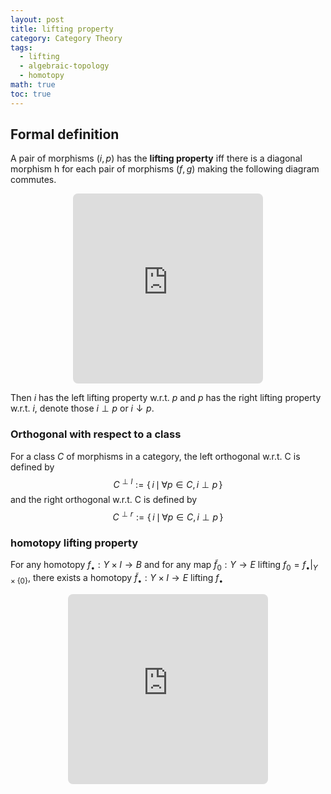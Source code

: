 ```yaml
---
layout: post
title: lifting property
category: Category Theory
tags:
  - lifting
  - algebraic-topology
  - homotopy
math: true
toc: true
---
```

## Formal definition
A pair of morphisms ${ (i,p) }$ has the **lifting property** iff there is a diagonal morphism h for each pair of morphisms ${ (f,g) }$ making the following diagram commutes.

<p align="middle"><iframe class="quiver-embed" src="https://q.uiver.app/#q=WzAsNCxbMCwwLCJBIl0sWzEsMSwiWSJdLFsxLDAsIlgiXSxbMCwxLCJCIl0sWzIsMSwicCJdLFswLDMsImkiLDJdLFswLDIsImYiXSxbMywxLCJnIiwyXSxbMywyLCJoIiwxLHsic3R5bGUiOnsiYm9keSI6eyJuYW1lIjoiZGFzaGVkIn19fV1d&embed" width="304" height="304" style="border-radius: 8px; border: none;"></iframe></p>

Then ${ i }$ has the left lifting property w.r.t. ${ p }$ and ${ p }$ has the right lifting property w.r.t. ${ i }$, denote those ${ i \perp p }$ or ${ i \downarrow p }$.

### Orthogonal with respect to a class
For a class ${ C }$ of morphisms in a category, the left orthogonal w.r.t. C is defined by
$$ C^{\perp l} := \{ \, i \, \mid \, \forall p \in C, i\perp p \, \} $$
and the right orthogonal w.r.t. C is defined by
$$ C^{\perp r} := \{ \, i \, \mid \, \forall p \in C, i\perp p \, \} $$

### homotopy lifting property

For any homotopy ${ f_{\bullet}:Y \times I \to B }$ and for any map ${ \tilde{f}_{0} : Y \to E}$ lifting ${ f_{0} = f_{\bullet}\rvert_{Y \times\left\{ 0 \right\}} }$, there exists a homotopy ${ \tilde{f}_{\bullet} : Y \times I \to E }$ lifting ${ f_{\bullet} }$

<p align="middle"><iframe class="quiver-embed" src="https://q.uiver.app/#q=WzAsNCxbMCwwLCJZIl0sWzAsMSwiWSBcXHRpbWVzIEkiXSxbMSwxLCJCIl0sWzEsMCwiRSJdLFswLDEsIlxcaW90YV8wIiwyLHsic3R5bGUiOnsidGFpbCI6eyJuYW1lIjoiaG9vayIsInNpZGUiOiJ0b3AifX19XSxbMSwyLCJmX3tcXGJ1bGxldH0iLDJdLFszLDIsIlxccGkiLDAseyJzdHlsZSI6eyJoZWFkIjp7Im5hbWUiOiJlcGkifX19XSxbMCwzLCJcXH5mX3swfSJdLFsxLDMsIlxcfmZfe1xcYnVsbGV0fSIsMSx7InN0eWxlIjp7ImJvZHkiOnsibmFtZSI6ImRhc2hlZCJ9fX1dXQ==&embed" width="320" height="304" style="border-radius: 8px; border: none;"></iframe></p>

